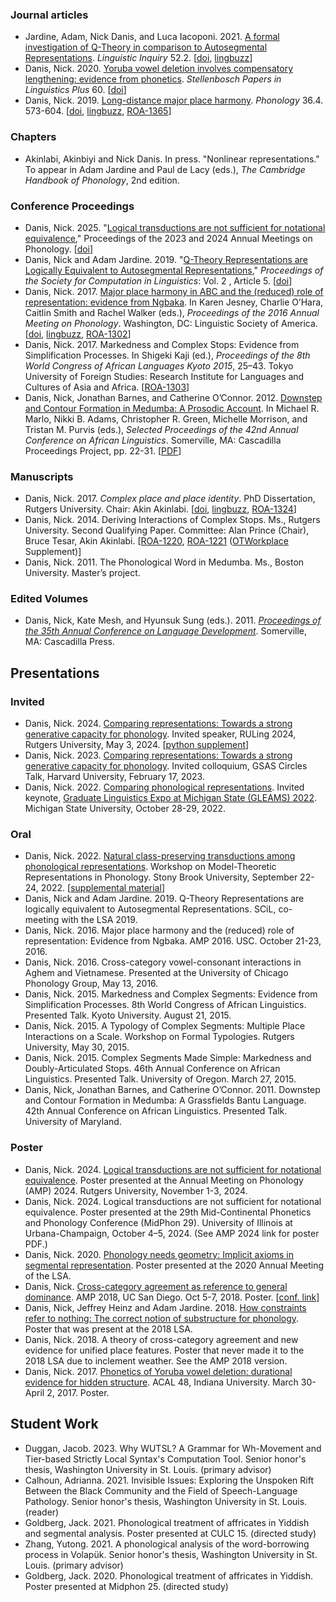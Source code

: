 ### Journal articles

* Jardine, Adam, Nick Danis, and Luca Iacoponi. 2021. [A formal investigation of Q-Theory in comparison to Autosegmental Representations](https://www.mitpressjournals.org/doi/abs/10.1162/ling_a_00376). *Linguistic Inquiry* 52.2. [[doi](https://doi.org/10.1162/ling_a_00376), [lingbuzz]()]
* Danis, Nick. 2020. [Yoruba vowel deletion involves compensatory lengthening: evidence from phonetics](https://spilplus.journals.ac.za/pub/article/view/753). *Stellenbosch Papers in Linguistics Plus* 60. [[doi](https://doi.org/10.5842/60-0-753)]
* Danis, Nick. 2019. [Long-distance major place harmony](https://www.cambridge.org/core/journals/phonology/article/abs/longdistance-major-place-harmony/7620003BF480A83F2C0A3B604989B62F). *Phonology* 36.4. 573-604.  [[doi](https://doi.org/10.1017/S0952675719000307), [lingbuzz](https://ling.auf.net/lingbuzz/004988), [ROA-1365](http://roa.rutgers.edu/content/article/files/1804_danis_1.pdf)]

### Chapters

* Akinlabi, Akinbiyi and Nick Danis. In press. "Nonlinear representations." To appear in Adam Jardine and Paul de Lacy (eds.), *The Cambridge Handbook of Phonology*, 2nd edition. 

### Conference Proceedings

* Danis, Nick. 2025. "[Logical transductions are not sufficient for notational equivalence](https://openpublishing.library.umass.edu/amphonology/article/id/3022/)," Proceedings of the 2023 and 2024 Annual Meetings on Phonology. [[doi](https://doi.org/10.7275/amphonology.3022)]
* Danis, Nick and Adam Jardine. 2019. "[Q-Theory Representations are Logically Equivalent to Autosegmental Representations](https://scholarworks.umass.edu/scil/vol2/iss1/5)," *Proceedings of the Society for Computation in Linguistics*: Vol. 2 , Article 5. [[doi](https://doi.org/10.7275/tvj1-k306)]
* Danis, Nick. 2017. [Major place harmony in ABC and the (reduced) role of representation: evidence from Ngbaka](http://journals.linguisticsociety.org/proceedings/index.php/amphonology/article/view/3980). In Karen Jesney, Charlie O’Hara, Caitlin Smith and Rachel Walker (eds.), *Proceedings of the 2016 Annual Meeting on Phonology*. Washington, DC: Linguistic Society of America. [[doi](http://dx.doi.org/10.3765/amp.v4i0.3980), [lingbuzz](https://ling.auf.net/lingbuzz/003299), [ROA-1302](http://roa.rutgers.edu/article/view/1607)]
* Danis, Nick. 2017. Markedness and Complex Stops: Evidence from Simplification Processes. In Shigeki Kaji (ed.), *Proceedings of the 8th World Congress of African Languages Kyoto 2015*, 25–43. Tokyo University of Foreign Studies: Research Institute for Languages and Cultures of Asia and Africa. [[ROA-1303](http://roa.rutgers.edu/article/view/1609)]
* Danis, Nick, Jonathan Barnes, and Catherine O’Connor. 2012. [Downstep and Contour Formation in Medumba: A Prosodic Account](http://www.lingref.com/cpp/acal/42/abstract2755.html). In Michael R. Marlo, Nikki B. Adams, Christopher R. Green, Michelle Morrison, and Tristan M. Purvis (eds.), *Selected Proceedings of the 42nd Annual Conference on African Linguistics*. Somerville, MA: Cascadilla Proceedings Project, pp. 22-31. [[PDF](http://www.lingref.com/cpp/acal/42/paper2755.pdf)]

### Manuscripts

* Danis, Nick. 2017. *Complex place and place identity*. PhD Dissertation, Rutgers University. Chair: Akin Akinlabi. [[doi](https://doi.org/doi:10.7282/T38055PH), [lingbuzz](https://ling.auf.net/lingbuzz/003693), [ROA-1324](http://roa.rutgers.edu/article/view/1695)]
* Danis, Nick. 2014. Deriving Interactions of Complex Stops. Ms., Rutgers University. Second Qualifying Paper. Committee: Alan Prince (Chair), Bruce Tesar, Akin Akinlabi. [[ROA-1220](http://roa.rutgers.edu/article/view/1362), [ROA-1221](http://roa.rutgers.edu/article/view/1363) ([OTWorkplace](https://sites.google.com/site/otworkplace/) Supplement)]
* Danis, Nick. 2011. The Phonological Word in Medumba. Ms., Boston University. Master’s project.

### Edited Volumes

* Danis, Nick, Kate Mesh, and Hyunsuk Sung (eds.). 2011. [*Proceedings of the 35th Annual Conference on Language Development*](http://www.cascadilla.com/bucld35toc.html). Somerville, MA: Cascadilla Press.

## Presentations

### Invited

* Danis, Nick. 2024. [Comparing representations: Towards a strong generative capacity for phonology](../assets/slides/danis2024-comparing-phonological-ruling.pdf). Invited speaker, RULing 2024, Rutgers University, May 3, 2024. [[python supplement](https://github.com/nickdanis/autosegx/blob/master/danis-ruling2024.ipynb)]
* Danis, Nick. 2023. [Comparing representations: Towards a strong generative capacity for phonology](../assets/slides/danis2023-comparing-phonological-harvard.pdf). Invited colloquium, GSAS Circles Talk, Harvard University, February 17, 2023.
* Danis, Nick. 2022. [Comparing phonological representations](../assets/slides/danis2022-comparing-phonological-msu.pdf). Invited keynote, [Graduate Linguistics Expo at Michigan State (GLEAMS) 2022](https://msulinguists.weebly.com/gleams-2022-325625.html). Michigan State University, October 28-29, 2022.

### Oral

* Danis, Nick. 2022. [Natural class-preserving transductions among phonological representations](../assets/slides/danis2022-stonybrook-natclass.pdf). Workshop on Model-Theoretic Representations in Phonology. Stony Brook University, September 22-24, 2022. [[supplemental material](_research/ngbaka.md)]
* Danis, Nick and Adam Jardine. 2019. Q-Theory Representations are logically equivalent to Autosegmental Representations. SCiL, co-meeting with the LSA 2019. 
* Danis, Nick. 2016. Major place harmony and the (reduced) role of representation: Evidence from Ngbaka. AMP 2016. USC. October 21-23, 2016.
* Danis, Nick. 2016. Cross-category vowel-consonant interactions in Aghem and Vietnamese. Presented at the University of Chicago Phonology Group, May 13, 2016.
* Danis, Nick. 2015. Markedness and Complex Segments: Evidence from Simplification Processes. 8th World Congress of African Linguistics. Presented Talk. Kyoto University. August 21, 2015.
* Danis, Nick. 2015. A Typology of Complex Segments: Multiple Place Interactions on a Scale. Workshop on Formal Typologies. Rutgers University, May 30, 2015.
* Danis, Nick. 2015. Complex Segments Made Simple: Markedness and Doubly-Articulated Stops. 46th Annual Conference on African Linguistics. Presented Talk. University of Oregon. March 27, 2015.
* Danis, Nick, Jonathan Barnes, and Catherine O’Connor. 2011. Downstep and Contour Formation in Medumba: A Grassfields Bantu Language. 42th Annual Conference on African Linguistics. Presented Talk. University of Maryland.

### Poster

* Danis, Nick. 2024. [Logical transductions are not sufficient for notational equivalence](../assets/posters/danis2024-amp-poster.pdf). Poster presented at the Annual Meeting on Phonology (AMP) 2024. Rutgers University, November 1-3, 2024.
* Danis, Nick. 2024. Logical transductions are not sufficient for notational equivalence. Poster presented at the 29th Mid-Continental Phonetics and Phonology Conference (MidPhon 29). University of Illinois at Urbana-Champaign, October 4–5, 2024. (See AMP 2024 link for poster PDF.)
* Danis, Nick. 2020. [Phonology needs geometry: Implicit axioms in segmental representation](../assets/posters/danis2020-lsa-poster.pdf). Poster presented at the 2020 Annual Meeting of the LSA. 
* Danis, Nick. [Cross-category agreement as reference to general dominance](../assets/posters/danis2018-amp-poster.pdf). AMP 2018, UC San Diego. Oct 5-7, 2018. Poster. [[conf. link](http://phonology.ucsd.edu/wp-content/uploads/sites/54/2018/10/Danis-poster.pdf)]
* Danis, Nick, Jeffrey Heinz and Adam Jardine. 2018. [How constraints refer to nothing: The correct notion of substructure for phonology](../assets/posters/danis-et-al2018-lsa-poster.pdf). Poster that was present at the 2018 LSA. 
* Danis, Nick. 2018. A theory of cross-category agreement and new evidence for unified place features. Poster that never made it to the 2018 LSA due to inclement weather. See the AMP 2018 version.
* Danis, Nick. 2017. [Phonetics of Yoruba vowel deletion: durational evidence for hidden structure](../assets/posters/danis2017-acal48-poster.pdf). ACAL 48, Indiana University. March 30-April 2, 2017. Poster.

## Student Work

* Duggan, Jacob. 2023. Why WUTSL? A Grammar for Wh-Movement and Tier-based Strictly Local Syntax's Computation Tool. Senior honor's thesis, Washington University in St. Louis. (primary advisor)
* Calhoun, Adrianna. 2021. Invisible Issues: Exploring the Unspoken Rift Between the Black Community and the Field of Speech-Language Pathology. Senior honor's thesis, Washington University in St. Louis. (reader)
* Goldberg, Jack. 2021. Phonological treatment of affricates in Yiddish and segmental analysis. Poster presented at CULC 15. (directed study)
* Zhang, Yutong. 2021. A phonological analysis of the word-borrowing process in Volapük. Senior honor's thesis, Washington University in St. Louis. (primary advisor)
* Goldberg, Jack. 2020. Phonological treatment of affricates in Yiddish. Poster presented at Midphon 25. (directed study)